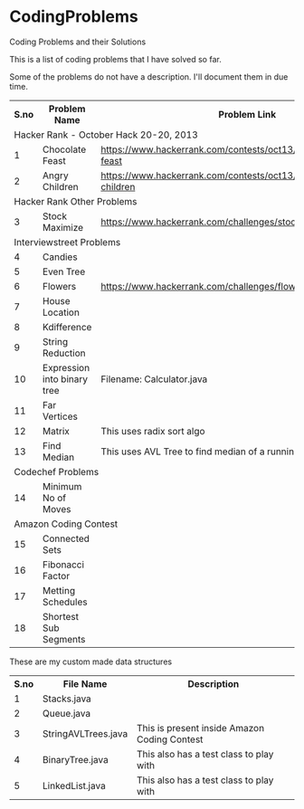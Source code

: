 CodingProblems
==============

Coding Problems and their Solutions


This is a list of coding problems that I have solved so far.


Some of the problems do not have a description. I'll document them in due time.

<table>
	<tr>
		<th>S.no</th>
		<th>Problem Name</th>
		<th>Problem Link</th>
	</tr>
	<tr>
		<td colspan="3">Hacker Rank - October Hack 20-20, 2013</td>
	</tr>
	<tr>
		<td>1</td>
		<td>Chocolate Feast</td>
		<td>
			<a target="_blank" href="https://www.hackerrank.com/contests/oct13/challenges/chocolate-feast">https://www.hackerrank.com/contests/oct13/challenges/chocolate-feast</a>
		</td>
	</tr>
	<tr>
		<td>2</td>
		<td>Angry Children</td>
		<td>
			<a target="_blank" href="https://www.hackerrank.com/contests/oct13/challenges/angry-children">https://www.hackerrank.com/contests/oct13/challenges/angry-children</a>
		</td>
	</tr>
	<tr>
		<td colspan="3">Hacker Rank Other Problems</td>
	</tr>
	<tr>
		<td>3</td>
		<td>Stock Maximize</td>
		<td>
			<a target="_blank" href="https://www.hackerrank.com/challenges/stockmax">https://www.hackerrank.com/challenges/stockmax</a>
		</td>
	</tr>
	<tr>
		<td colspan="3">Interviewstreet Problems</td>
	</tr>
	<tr>
		<td>4</td>
		<td>Candies</td>
		<td>
			<a target="_blank" href="#"></a>
		</td>
	</tr>
	<tr>
		<td>5</td>
		<td>Even Tree</td>
		<td>
			<a target="_blank" href="#"></a>
		</td>
	</tr>
	<tr>
		<td>6</td>
		<td>Flowers</td>
		<td>
			<a target="_blank" href="https://www.hackerrank.com/challenges/flowers">https://www.hackerrank.com/challenges/flowers</a>
		</td>
	</tr>
	<tr>
		<td>7</td>
		<td>House Location</td>
		<td>
			<a target="_blank" href="#"></a>
		</td>
	</tr>
	<tr>
		<td>8</td>
		<td>Kdifference</td>
		<td>
			<a target="_blank" href="#"></a>
		</td>
	</tr>
	<tr>
		<td>9</td>
		<td>String Reduction</td>
		<td>
			<a target="_blank" href="#"></a>
		</td>
	</tr>
	<tr>
		<td>10</td>
		<td>Expression into binary tree</td>
		<td>
			Filename: Calculator.java<a target="_blank" href="#"></a>
		</td>
	</tr>
	<tr>
		<td>11</td>
		<td>Far Vertices</td>
		<td>
			<a target="_blank" href="#"></a>
		</td>
	</tr>
	<tr>
		<td>12</td>
		<td>Matrix</td>
		<td>
			This uses radix sort algo<a target="_blank" href="#"></a>
		</td>
	</tr>
	<tr>
		<td>13</td>
		<td>Find Median</td>
		<td>
			This uses AVL Tree to find median of a running stream of integers<a target="_blank" href="#"></a>
		</td>
	</tr>
	<tr>
		<td colspan="3">Codechef Problems</td>
	</tr>
	<tr>
		<td>14</td>
		<td>Minimum No of Moves</td>
		<td>
			<a target="_blank" href="#"></a>
		</td>
	</tr>
	<tr>
		<td colspan="3">Amazon Coding Contest</td>
	</tr>
	<tr>
		<td>15</td>
		<td>Connected Sets</td>
		<td>
			<a target="_blank" href="#"></a>
		</td>
	</tr>
	<tr>
		<td>16</td>
		<td>Fibonacci Factor</td>
		<td>
			<a target="_blank" href="#"></a>
		</td>
	</tr>
	<tr>
		<td>17</td>
		<td>Metting Schedules</td>
		<td>
			<a target="_blank" href="#"></a>
		</td>
	</tr>
	<tr>
		<td>18</td>
		<td>Shortest Sub Segments</td>
		<td>
			<a target="_blank" href="#"></a>
		</td>
	</tr>
</table>


These are my custom made data structures

<table>
	<tr>
		<th>S.no</th>
		<th>File Name</th>
		<th>Description</th>
	</tr>
	<tr>
		<td>1</td>
		<td>Stacks.java</td>
		<td></td>
	</tr>
	<tr>
		<td>2</td>
		<td>Queue.java</td>
		<td></td>
	</tr>
	<tr>
		<td>3</td>
		<td>StringAVLTrees.java</td>
		<td>This is present inside Amazon Coding Contest</td>
	</tr>
	<tr>
		<td>4</td>
		<td>BinaryTree.java</td>
		<td>This also has a test class to play with</td>
	</tr>
	<tr>
		<td>5</td>
		<td>LinkedList.java</td>
		<td>This also has a test class to play with</td>
	</tr>
</table>